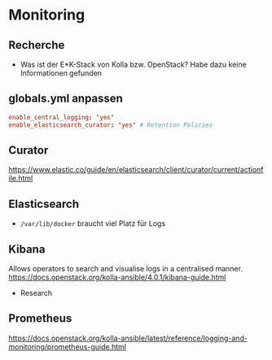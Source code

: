 # Monitoring

## Recherche
- Was ist der E*K-Stack von Kolla bzw. OpenStack? Habe dazu keine Informationen gefunden

## globals.yml anpassen

```conf
enable_central_logging: "yes"
enable_elasticsearch_curator: "yes" # Retention Policies
```

## Curator
https://www.elastic.co/guide/en/elasticsearch/client/curator/current/actionfile.html

## Elasticsearch
- `/var/lib/docker` braucht viel Platz für Logs

## Kibana
Allows operators to search and visualise logs in a centralised manner.
https://docs.openstack.org/kolla-ansible/4.0.1/kibana-guide.html

- Research

## Prometheus
https://docs.openstack.org/kolla-ansible/latest/reference/logging-and-monitoring/prometheus-guide.html
